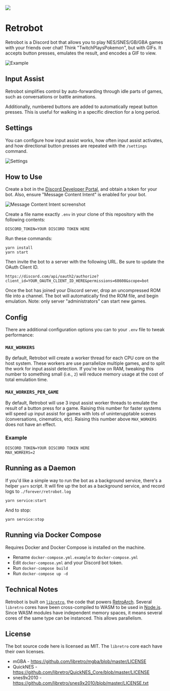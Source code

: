 [![](https://dcbadge.vercel.app/api/server/dbcnjr9tp9)](https://discord.gg/dbcnjr9tp9)

# Retrobot

Retrobot is a Discord bot that allows you to play NES/SNES/GB/GBA games with your friends over chat! Think "TwitchPlaysPokemon", but with GIFs. It accepts button presses, emulates the result, and encodes a GIF to view.

![Example](example.webp)

## Input Assist
Retrobot simplifies control by auto-forwarding through idle parts of games, such as conversations or battle animations. 

Additionally, numbered buttons are added to automatically repeat button presses. This is useful for walking in a specific direction for a long period.

## Settings
You can configure how input assist works, how often input assist activates, and how directional button presses are repeated with the `/settings` command.

![Settings](settings.png)

## How to Use
Create a bot in the [Discord Developer Portal](https://discord.com/developers/applications), and obtain a token for your bot. Also, ensure "Message Content Intent" is enabled for your bot.

![Message Content Intent screenshot](permissions.png)

Create a file name exactly `.env` in your clone of this repository with the following contents:
```
DISCORD_TOKEN=YOUR DISCORD TOKEN HERE
```

Run these commands:
```
yarn install
yarn start
```

Then invite the bot to a server with the following URL. Be sure to update the OAuth Client ID.
```
https://discord.com/api/oauth2/authorize?client_id=YOUR_OAUTH_CLIENT_ID_HERE&permissions=68608&scope=bot
```

Once the bot has joined your Discord server, drop an uncompressed ROM file into a channel. The bot will automatically find the ROM file, and begin emulation. Note: only server "administrators" can start new games.

## Config

There are additional configuration options you can to your `.env` file to tweak performance:

### `MAX_WORKERS`
By default, Retrobot will create a worker thread for each CPU core on the host system. These workers are use parrallelize multiple games, and to split the work for input assist detection. If you're low on RAM, tweaking this number to something small (i.e., `2`) will reduce memory usage at the cost of total emulation time.

### `MAX_WORKERS_PER_GAME`
By default, Retrobot will use 3 input assist worker threads to emulate the result of a button press for a game. Raising this number for faster systems will speed up input assist for games with lots of uninterupptable scenes (conversations, cinematics, etc). Raising this number above `MAX_WORKERS` does not have an effect.

### Example
```
DISCORD_TOKEN=YOUR DISCORD TOKEN HERE
MAX_WORKERS=2
```

## Running as a Daemon
If you'd like a simple way to run the bot as a background service, there's a helper `yarn` script. It will fire up the bot as a background service, and record logs to `./forever/retrobot.log`
```
yarn service:start
```
And to stop:
```
yarn service:stop
```

## Running via Docker Compose

Requires Docker and Docker Compose is installed on the machine.

- Rename `docker-compose.yml.example` to `docker-compose.yml`
- Edit `docker-compose.yml` and your Discord bot token.
- Run `docker-compose build`
- Run `docker-compose up -d`

## Technical Notes
Retrobot is built on [`libretro`](https://github.com/libretro/libretro-common), the code that powers [RetroArch](https://www.retroarch.com/). Several `libretro` cores have been cross-compiled to WASM to be used in [Node.js](https://www.retroarch.com/). Since WASM modules have independent memory spaces, it means several cores of the same type can be instanced. This allows parallelism.

## License
The bot source code here is licensed as MIT. The `libretro` core each have their own licenses.
* mGBA - https://github.com/libretro/mgba/blob/master/LICENSE
* QuickNES - https://github.com/libretro/QuickNES_Core/blob/master/LICENSE
* snes9x2010 - https://github.com/libretro/snes9x2010/blob/master/LICENSE.txt
